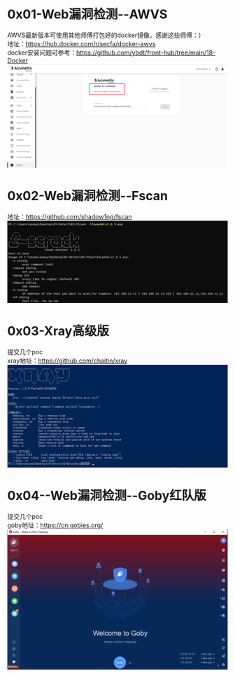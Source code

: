 # 0x01-Web漏洞检测--AWVS
AWVS最新版本可使用其他师傅打包好的docker镜像，感谢这些师傅：）  
地址：https://hub.docker.com/r/secfa/docker-awvs  
docker安装问题可参考：https://github.com/ybdt/front-hub/tree/main/18-Docker  
![image](./image/awvs.png)  

# 0x02-Web漏洞检测--Fscan
地址：https://github.com/shadow1ng/fscan  
![image](./image/fscan.png)  

# 0x03-Xray高级版
提交几个poc  
xray地址：https://github.com/chaitin/xray  
![image](./image/xray.png)  

# 0x04--Web漏洞检测--Goby红队版
提交几个poc  
goby地址：https://cn.gobies.org/  
![image](./image/goby.png)  